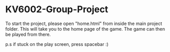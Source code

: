 # KV6002-Group-Project

To start the project, please open "home.html" from inside the main project folder.
This will take you to the home page of the game. The game can then be played from there.





p.s
if stuck on the play screen, press spacebar :)
